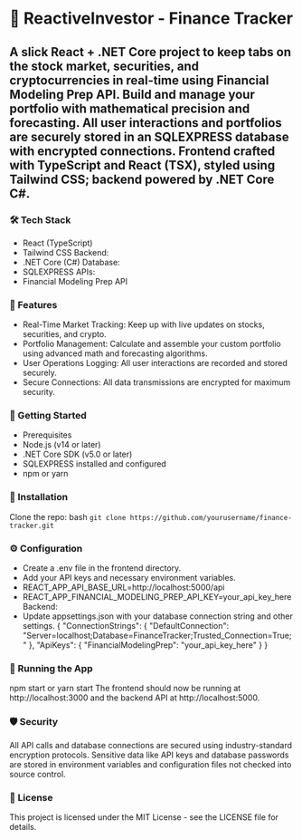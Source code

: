 # 🚀 ReactiveInvestor - Finance Tracker
## A slick React + .NET Core project to keep tabs on the stock market, securities, and cryptocurrencies in real-time using Financial Modeling Prep API. Build and manage your portfolio with mathematical precision and forecasting. All user interactions and portfolios are securely stored in an SQLEXPRESS database with encrypted connections. Frontend crafted with TypeScript and React (TSX), styled using Tailwind CSS; backend powered by .NET Core C#.

### 🛠 Tech Stack
- React (TypeScript)
- Tailwind CSS
Backend:
- .NET Core (C#)
Database:
- SQLEXPRESS
APIs:
- Financial Modeling Prep API
### 📖 Features
- Real-Time Market Tracking: Keep up with live updates on stocks, securities, and crypto.
- Portfolio Management: Calculate and assemble your custom portfolio using advanced math and forecasting algorithms.
- User Operations Logging: All user interactions are recorded and stored securely.
- Secure Connections: All data transmissions are encrypted for maximum security.
### 🚀 Getting Started
- Prerequisites
- Node.js (v14 or later)
- .NET Core SDK (v5.0 or later)
- SQLEXPRESS installed and configured
- npm or yarn
### 🔧 Installation
Clone the repo:
bash
`git clone https://github.com/yourusername/finance-tracker.git`
### ⚙️ Configuration
- Create a .env file in the frontend directory.
- Add your API keys and necessary environment variables.
- REACT_APP_API_BASE_URL=http://localhost:5000/api
- REACT_APP_FINANCIAL_MODELING_PREP_API_KEY=your_api_key_here
Backend:
- Update appsettings.json with your database connection string and other settings.
{
  "ConnectionStrings": {
    "DefaultConnection": "Server=localhost;Database=FinanceTracker;Trusted_Connection=True;"
  },
  "ApiKeys": {
    "FinancialModelingPrep": "your_api_key_here"
  }
}
### 🏃 Running the App
npm start or yarn start
The frontend should now be running at http://localhost:3000 and the backend API at http://localhost:5000.
### 🛡 Security
All API calls and database connections are secured using industry-standard encryption protocols.
Sensitive data like API keys and database passwords are stored in environment variables and configuration files not checked into source control.
### 📄 License
This project is licensed under the MIT License - see the LICENSE file for details.
